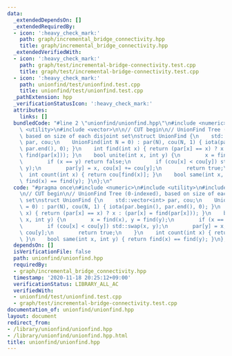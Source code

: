 ```yaml
---
data:
  _extendedDependsOn: []
  _extendedRequiredBy:
  - icon: ':heavy_check_mark:'
    path: graph/incremental_bridge_connectivity.hpp
    title: graph/incremental_bridge_connectivity.hpp
  _extendedVerifiedWith:
  - icon: ':heavy_check_mark:'
    path: graph/test/incremental-bridge-connectivity.test.cpp
    title: graph/test/incremental-bridge-connectivity.test.cpp
  - icon: ':heavy_check_mark:'
    path: unionfind/test/unionfind.test.cpp
    title: unionfind/test/unionfind.test.cpp
  _pathExtension: hpp
  _verificationStatusIcon: ':heavy_check_mark:'
  attributes:
    links: []
  bundledCode: "#line 2 \"unionfind/unionfind.hpp\"\n#include <numeric>\n#include\
    \ <utility>\n#include <vector>\n\n// CUT begin\n// UnionFind Tree (0-indexed),\
    \ based on size of each disjoint set\nstruct UnionFind {\n    std::vector<int>\
    \ par, cou;\n    UnionFind(int N = 0) : par(N), cou(N, 1) { iota(par.begin(),\
    \ par.end(), 0); }\n    int find(int x) { return (par[x] == x) ? x : (par[x] =\
    \ find(par[x])); }\n    bool unite(int x, int y) {\n        x = find(x), y = find(y);\n\
    \        if (x == y) return false;\n        if (cou[x] < cou[y]) std::swap(x,\
    \ y);\n        par[y] = x, cou[x] += cou[y];\n        return true;\n    }\n  \
    \  int count(int x) { return cou[find(x)]; }\n    bool same(int x, int y) { return\
    \ find(x) == find(y); }\n};\n"
  code: "#pragma once\n#include <numeric>\n#include <utility>\n#include <vector>\n\
    \n// CUT begin\n// UnionFind Tree (0-indexed), based on size of each disjoint\
    \ set\nstruct UnionFind {\n    std::vector<int> par, cou;\n    UnionFind(int N\
    \ = 0) : par(N), cou(N, 1) { iota(par.begin(), par.end(), 0); }\n    int find(int\
    \ x) { return (par[x] == x) ? x : (par[x] = find(par[x])); }\n    bool unite(int\
    \ x, int y) {\n        x = find(x), y = find(y);\n        if (x == y) return false;\n\
    \        if (cou[x] < cou[y]) std::swap(x, y);\n        par[y] = x, cou[x] +=\
    \ cou[y];\n        return true;\n    }\n    int count(int x) { return cou[find(x)];\
    \ }\n    bool same(int x, int y) { return find(x) == find(y); }\n};\n"
  dependsOn: []
  isVerificationFile: false
  path: unionfind/unionfind.hpp
  requiredBy:
  - graph/incremental_bridge_connectivity.hpp
  timestamp: '2020-11-18 20:25:12+09:00'
  verificationStatus: LIBRARY_ALL_AC
  verifiedWith:
  - unionfind/test/unionfind.test.cpp
  - graph/test/incremental-bridge-connectivity.test.cpp
documentation_of: unionfind/unionfind.hpp
layout: document
redirect_from:
- /library/unionfind/unionfind.hpp
- /library/unionfind/unionfind.hpp.html
title: unionfind/unionfind.hpp
---
```

